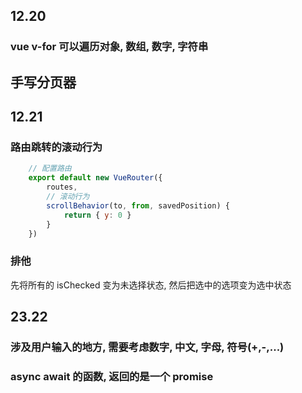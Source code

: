 ## 12.20

### vue v-for 可以遍历对象, 数组, 数字, 字符串

## 手写分页器

## 12.21

### 路由跳转的滚动行为

```javaScript
    // 配置路由
    export default new VueRouter({
        routes,
        // 滚动行为
        scrollBehavior(to, from, savedPosition) {
            return { y: 0 }
        }
    })
```

### 排他

先将所有的 isChecked 变为未选择状态, 然后把选中的选项变为选中状态

## 23.22

### 涉及用户输入的地方, 需要考虑数字, 中文, 字母, 符号(+,-,...)

### async await 的函数, 返回的是一个 promise
